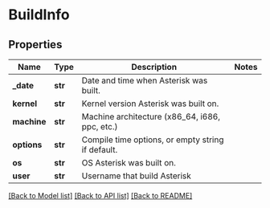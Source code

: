 # BuildInfo

## Properties
Name | Type | Description | Notes
------------ | ------------- | ------------- | -------------
**_date** | **str** | Date and time when Asterisk was built. | 
**kernel** | **str** | Kernel version Asterisk was built on. | 
**machine** | **str** | Machine architecture (x86_64, i686, ppc, etc.) | 
**options** | **str** | Compile time options, or empty string if default. | 
**os** | **str** | OS Asterisk was built on. | 
**user** | **str** | Username that build Asterisk | 

[[Back to Model list]](../README.md#documentation-for-models) [[Back to API list]](../README.md#documentation-for-api-endpoints) [[Back to README]](../README.md)


